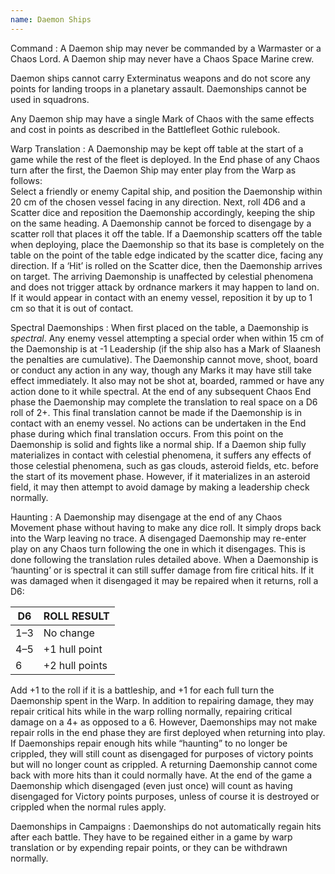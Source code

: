 ```yaml
---
name: Daemon Ships
---
```

Command
: A Daemon ship may never be commanded by a Warmaster or a Chaos Lord. A Daemon ship may never have a Chaos Space Marine crew.

Daemon ships cannot carry Exterminatus weapons and do not score any points for landing troops in a planetary assault. Daemonships cannot be used in squadrons.

Any Daemon ship may have a single Mark of Chaos with the same effects and cost in points as described in the Battlefleet Gothic rulebook.

Warp Translation
: A Daemonship may be kept off table at the start of a game while the 	rest of the fleet is deployed. In the End phase of any Chaos turn after the first, the Daemon Ship may enter play from the Warp as follows:\
Select a friendly or enemy Capital ship, and position the Daemonship within 20 cm of the chosen vessel facing in any direction. Next, roll 4D6 and a Scatter dice and reposition the Daemonship accordingly, keeping the ship on the same heading. A Daemonship cannot be forced to disengage by a scatter roll that places it off the table. If a Daemonship scatters off the table when deploying, place the Daemonship so that its base is completely on the table on the point of the table edge indicated by the scatter dice, facing any direction. If a ‘Hit’ is rolled on the Scatter dice, then the Daemonship arrives on target. The arriving Daemonship is unaffected by celestial phenomena and does not trigger attack by ordnance markers it may happen to land on. If it would appear in contact with an enemy vessel, reposition it by up to 1 cm so that it is out of contact.

Spectral Daemonships
: When first placed on the table, a Daemonship is *spectral*. Any enemy vessel attempting a special order when within 15 cm of the Daemonship is at -1 Leadership (if the ship also has a Mark of Slaanesh the penalties are cumulative). The Daemonship cannot move, shoot, board or conduct any action in any way, though any Marks it may have still take effect immediately. It also may not be shot at, boarded, rammed or have any action done to it while spectral.
At the end of any subsequent Chaos End phase the Daemonship may complete the translation to real space on a D6 roll of 2+. This final translation cannot be made if the Daemonship is in contact with an enemy vessel. No actions can be undertaken in the End phase during which final translation occurs. From this point on the Daemonship is solid and fights like a normal ship. If a Daemon ship fully materializes in contact with celestial phenomena, it suffers any effects of those celestial phenomena, such as gas clouds, asteroid fields, etc. before the start of its movement phase. However, if it materializes in an asteroid field, it may then attempt to avoid damage by making a leadership check normally.


Haunting
: A Daemonship may disengage at the end of any Chaos Movement phase without having to make any dice roll. It simply drops back into the Warp leaving no trace. A disengaged Daemonship may re-enter play on any Chaos turn following the one in which it disengages. This is done following the translation rules detailed above. When a Daemonship is ‘haunting’ or is spectral it can still suffer damage from fire critical hits. If it was damaged when it disengaged it may be repaired when it returns, roll a D6: 

|D6 |ROLL RESULT|
--- | ---
|1–3|No change|
|4–5|+1 hull point|
|6|+2 hull points|

Add +1 to the roll if it is a battleship, and +1 for each full turn the Daemonship spent in the Warp.
In addition to repairing damage, they may repair critical hits while in the warp rolling normally, repairing critical damage on a 4+ as opposed to a 6. However, Daemonships may not make repair rolls in  the end phase they are first deployed when returning into play. If Daemonships repair enough hits while “haunting” to no longer be crippled, they will still count as disengaged for purposes of victory points but will no longer count as crippled. A returning Daemonship cannot come back with more hits than it could normally have. At the end of the game a Daemonship which disengaged (even just once) will count as having disengaged for Victory points purposes, unless of course it is destroyed or crippled when the normal rules apply. 

Daemonships in Campaigns
: Daemonships do not automatically regain hits after each battle. They have to be regained either in a game by warp translation or by expending repair points, or they can be withdrawn normally.